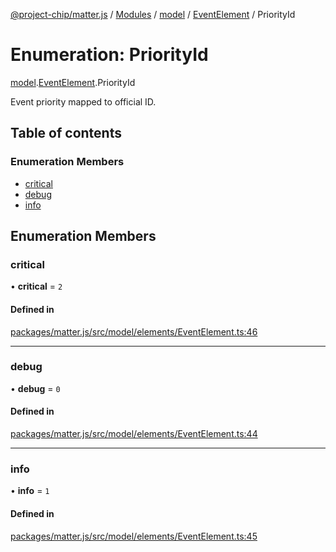 [@project-chip/matter.js](../README.md) / [Modules](../modules.md) / [model](../modules/model.md) / [EventElement](../modules/model.EventElement.md) / PriorityId

# Enumeration: PriorityId

[model](../modules/model.md).[EventElement](../modules/model.EventElement.md).PriorityId

Event priority mapped to official ID.

## Table of contents

### Enumeration Members

- [critical](model.EventElement.PriorityId.md#critical)
- [debug](model.EventElement.PriorityId.md#debug)
- [info](model.EventElement.PriorityId.md#info)

## Enumeration Members

### critical

• **critical** = ``2``

#### Defined in

[packages/matter.js/src/model/elements/EventElement.ts:46](https://github.com/project-chip/matter.js/blob/e87b236f/packages/matter.js/src/model/elements/EventElement.ts#L46)

___

### debug

• **debug** = ``0``

#### Defined in

[packages/matter.js/src/model/elements/EventElement.ts:44](https://github.com/project-chip/matter.js/blob/e87b236f/packages/matter.js/src/model/elements/EventElement.ts#L44)

___

### info

• **info** = ``1``

#### Defined in

[packages/matter.js/src/model/elements/EventElement.ts:45](https://github.com/project-chip/matter.js/blob/e87b236f/packages/matter.js/src/model/elements/EventElement.ts#L45)

